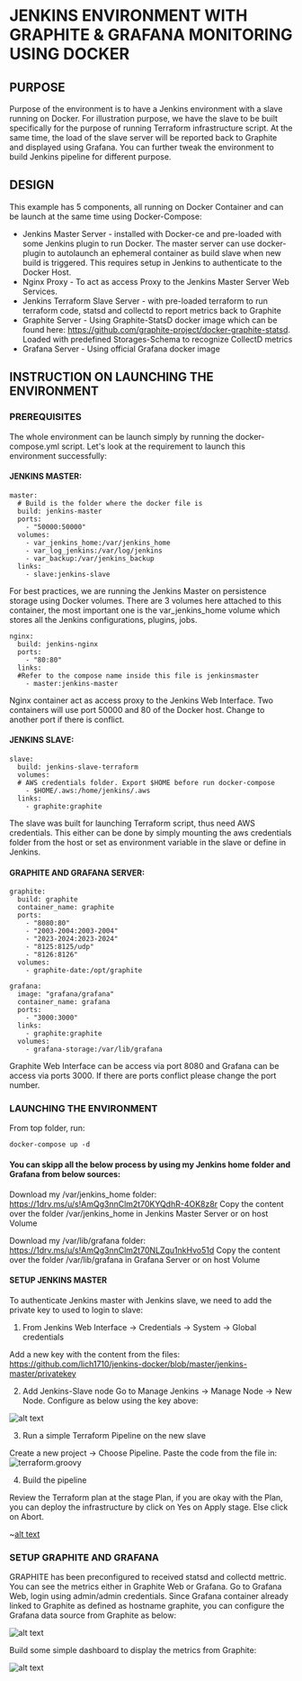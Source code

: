 # JENKINS ENVIRONMENT WITH GRAPHITE & GRAFANA MONITORING USING DOCKER 


## PURPOSE

Purpose of the environment is to have a Jenkins environment with a slave running on Docker. For illustration purpose, we have the slave to be built specifically for the purpose of running Terraform infrastructure script. At the same time, the load of the slave server will be reported back to Graphite and displayed using Grafana. You can further tweak the environment to build Jenkins pipeline for different purpose. 

## DESIGN

This example has 5 components, all running on Docker Container and can be launch at the same time using Docker-Compose: 

- Jenkins Master Server - installed with Docker-ce and pre-loaded with some Jenkins plugin to run Docker. The master server can use docker-plugin to autolaunch an ephemeral container as build slave when new build is triggered. This requires setup in Jenkins to authenticate to the Docker Host. 
- Nginx Proxy - To act as access Proxy to the Jenkins Master Server Web Services. 
- Jenkins Terraform Slave Server - with pre-loaded terraform to run terraform code, statsd and collectd to report metrics back to Graphite
- Graphite Server - Using Graphite-StatsD docker image which can be found here: https://github.com/graphite-project/docker-graphite-statsd. Loaded with predefined Storages-Schema to recognize CollectD metrics
- Grafana Server - Using official Grafana docker image

## INSTRUCTION ON LAUNCHING THE ENVIRONMENT

### PREREQUISITES

The whole environment can be launch simply by running the docker-compose.yml script. Let's look at the requirement to launch this environment successfully:

#### JENKINS MASTER:

```
master:
  # Build is the folder where the docker file is
  build: jenkins-master
  ports:
    - "50000:50000"
  volumes:
    - var_jenkins_home:/var/jenkins_home
    - var_log_jenkins:/var/log/jenkins
    - var_backup:/var/jenkins_backup
  links:
    - slave:jenkins-slave
```

For best practices, we are running the Jenkins Master on persistence storage using Docker volumes. There are 3 volumes here attached to this container, the most important one is the var_jenkins_home volume which stores all the Jenkins configurations, plugins, jobs. 

```
nginx:
  build: jenkins-nginx
  ports:
    - "80:80"
  links:
  #Refer to the compose name inside this file is jenkinsmaster
    - master:jenkins-master
```

Nginx container act as access proxy to the Jenkins Web Interface. Two containers will use port 50000 and 80 of the Docker host. Change to another port if there is conflict.

#### JENKINS SLAVE:

```
slave:
  build: jenkins-slave-terraform
  volumes:
  # AWS credentials folder. Export $HOME before run docker-compose
    - $HOME/.aws:/home/jenkins/.aws
  links:
    - graphite:graphite
```

The slave was built for launching Terraform script, thus need AWS credentials. This either can be done by simply mounting the aws credentials folder from the host or set as environment variable in the slave or define in Jenkins. 

#### GRAPHITE AND GRAFANA SERVER:

```
graphite:
  build: graphite
  container_name: graphite
  ports:
    - "8080:80"
    - "2003-2004:2003-2004"
    - "2023-2024:2023-2024"
    - "8125:8125/udp"
    - "8126:8126"
  volumes:
    - graphite-date:/opt/graphite
```

```
grafana:
  image: "grafana/grafana"
  container_name: grafana
  ports:
    - "3000:3000"
  links:
    - graphite:graphite
  volumes:
    - grafana-storage:/var/lib/grafana
```

Graphite Web Interface can be access via port 8080 and Grafana can be access via ports 3000. If there are ports conflict please change the port number.



### LAUNCHING THE ENVIRONMENT

From top folder, run:

```
docker-compose up -d
```

#### You can skipp all the below process by using my Jenkins home folder and Grafana from below sources:

Download my /var/jenkins_home folder: https://1drv.ms/u/s!AmQg3nnClm2t70KYQdhR-4OK8z8r
Copy the content over the folder /var/jenkins_home in Jenkins Master Server or on host Volume

Download my /var/lib/grafana folder: https://1drv.ms/u/s!AmQg3nnClm2t70NLZqu1nkHvo51d
Copy the content over the folder /var/lib/grafana in Grafana Server or on host Volume

#### SETUP JENKINS MASTER 

To authenticate Jenkins master with Jenkins slave, we need to add the private key to used to login to slave:

1. From Jenkins Web Interface -> Credentials -> System -> Global credentials 

Add a new key with the content from the files: https://github.com/lich1710/jenkins-docker/blob/master/jenkins-master/privatekey

2. Add Jenkins-Slave node
Go to Manage Jenkins -> Manage Node -> New Node. Configure as below using the key above:

![alt text](sample-images/Screen%20Shot%202018-04-16%20at%209.40.01%20PM.png)

3. Run a simple Terraform Pipeline on the new slave

Create a new project -> Choose Pipeline. Paste the code from the file in: ![terraform.groovy](terraform.groovy)

4. Build the pipeline

Review the Terraform plan at the stage Plan, if you are okay with the Plan, you can deploy the infrastructure by click on Yes on Apply stage. Else click on Abort. 

~[alt text](sample-images/Screen%20Shot%202018-04-15%20at%2011.41.48%20PM.png)

### SETUP GRAPHITE AND GRAFANA

GRAPHITE has been preconfigured to received statsd and collectd mettric. You can see the metrics either in Graphite Web or Grafana.
Go to Grafana Web, login using admin/admin credentials. Since Grafana container already linked to Graphite as defined as hostname graphite, you can configure the Grafana data source from Graphite as below:

![alt text](sample-images/Screen%20Shot%202018-04-16%20at%209.29.09%20PM.png)

Build some simple dashboard to display the metrics from Graphite:

![alt text](sample-images/Screen%20Shot%202018-04-15%20at%2011.40.33%20PM.png)


